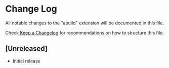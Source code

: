 # Change Log

All notable changes to the "abuild" extension will be documented in this file.

Check [Keep a Changelog](http://keepachangelog.com/) for recommendations on how to structure this file.

## [Unreleased]

- Initial release